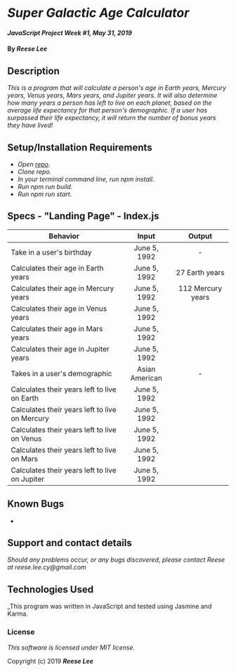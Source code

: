 # _Super Galactic Age Calculator_

#### _JavaScript Project Week #1, May 31, 2019_

#### By _Reese Lee_

## Description
_This is a program that will calculate a person's age in Earth years, Mercury years, Venus years, Mars years, and Jupiter years. It will also determine how many years a person has left to live on each planet, based on the average life expectancy for that person's demographic. If a user has surpassed their life expectancy, it will return the number of bonus years they have lived!_

## Setup/Installation Requirements

* _Open [repo](https://github.com/reese-lee/galactic-age-calculator.git)._
* _Clone repo._
* _In your terminal command line, run *npm install*._
* _Run *npm run build*._
* _Run *npm run start*._

## Specs - "Landing Page" - Index.js

| Behavior | Input | Output |
| ------------- |:-------------:| :-----:|
| Take in a user's birthday | June 5, 1992 | - |
| Calculates their age in Earth years | June 5, 1992 | 27 Earth years |
| Calculates their age in Mercury years | June 5, 1992 | 112 Mercury years |
| Calculates their age in Venus years | June 5, 1992 | |
| Calculates their age in Mars years | June 5, 1992 | |
| Calculates their age in Jupiter years | June 5, 1992 | |
| Takes in a user's demographic | Asian American | - |
| Calculates their years left to live on Earth | June 5, 1992 |  |
| Calculates their years left to live on Mercury | June 5, 1992 |  |
| Calculates their years left to live on Venus | June 5, 1992 |  |
| Calculates their years left to live on Mars | June 5, 1992 |  |
| Calculates their years left to live on Jupiter | June 5, 1992 |  |


## Known Bugs

*


## Support and contact details

_Should any problems occur, or any bugs discovered, please contact Reese at reese.lee.cy@gmail.com_

## Technologies Used

_This program was written in JavaScript and tested using Jasmine and Karma.

### License

*This software is licensed under MIT license.*

Copyright (c) 2019 **_Reese Lee_**
